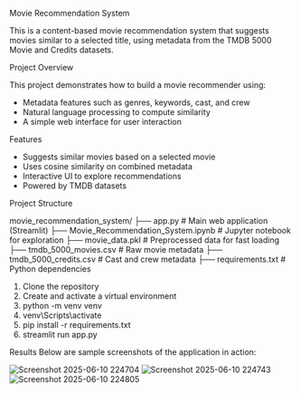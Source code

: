 Movie Recommendation System

This is a content-based movie recommendation system that suggests movies similar to a selected title, using metadata from the TMDB 5000 Movie and Credits datasets.

Project Overview

This project demonstrates how to build a movie recommender using:
- Metadata features such as genres, keywords, cast, and crew
- Natural language processing to compute similarity
- A simple web interface for user interaction

Features

- Suggests similar movies based on a selected movie
- Uses cosine similarity on combined metadata
- Interactive UI to explore recommendations
- Powered by TMDB datasets

 Project Structure

 
 movie_recommendation_system/
├── app.py # Main web application (Streamlit)
├── Movie_Recommendation_System.ipynb # Jupyter notebook for exploration
├── movie_data.pkl # Preprocessed data for fast loading
├── tmdb_5000_movies.csv # Raw movie metadata
├── tmdb_5000_credits.csv # Cast and crew metadata
├── requirements.txt # Python dependencies

1. Clone the repository
2. Create and activate a virtual environment
3. python -m venv venv
4. venv\Scripts\activate
5. pip install -r requirements.txt
6. streamlit run app.py

Results
Below are sample screenshots of the application in action:

![Screenshot 2025-06-10 224704](https://github.com/user-attachments/assets/7b971c05-f434-4972-8640-5ddf08f182b5)
![Screenshot 2025-06-10 224743](https://github.com/user-attachments/assets/f48989a9-1d3f-4a8e-8962-caf6126bcc36)
![Screenshot 2025-06-10 224805](https://github.com/user-attachments/assets/b0b85743-cc25-4e06-9b7f-8fbe9344dca5)
